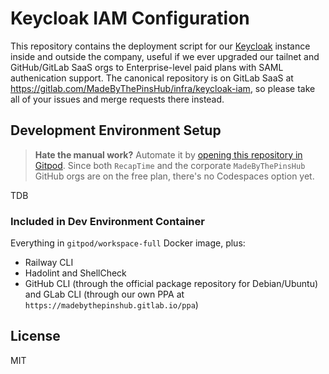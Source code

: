 # Keycloak IAM Configuration

This repository contains the deployment script for our [Keycloak](https://www.keycloak.org/) instance inside and outside the company, useful if we ever upgraded our tailnet and GitHub/GitLab SaaS orgs to Enterprise-level paid plans with SAML authenication support.
The canonical repository is on GitLab SaaS at <https://gitlab.com/MadeByThePinsHub/infra/keycloak-iam>, so please take all of your issues and merge requests there instead.

## Development Environment Setup

> **Hate the manual work?** Automate it by [opening this repository in Gitpod](https://gitpod.io/#https://gitlab.com/MadeByThePinsHub/infra/keycloak-iam). Since both `RecapTime` and the corporate `MadeByThePinsHub` GitHub orgs are on the free plan, there's no Codespaces option yet.

TDB

### Included in Dev Environment Container

Everything in `gitpod/workspace-full` Docker image, plus:

* Railway CLI
* Hadolint and ShellCheck
* GitHub CLI (through the official package repository for Debian/Ubuntu) and GLab CLI (through our own PPA at `https://madebythepinshub.gitlab.io/ppa`)

## License

MIT

